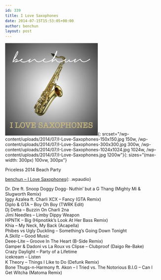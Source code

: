 ```yaml
---
id: 339
title: I Love Saxophones
date: 2014-07-15T15:53:05+00:00
author: benchun
layout: post
---
```

![I Love Saxophones](/wp-content/uploads/2014/07/I-Love-Saxophones-300x300.jpg){: srcset="/wp-content/uploads/2014/07/I-Love-Saxophones-150x150.jpg 150w, /wp-content/uploads/2014/07/I-Love-Saxophones-300x300.jpg 300w, /wp-content/uploads/2014/07/I-Love-Saxophones-1024x1024.jpg 1024w, /wp-content/uploads/2014/07/I-Love-Saxophones.jpg 1200w"}{: sizes="(max-width: 300px) 100vw, 300px"}

Priceless 2014 Beach Party

[benchun &#8211; I Love Saxophones](http://mp3.benchun.net/benchun-i-love-saxophones.mp3){: .wpaudio}

Dr. Dre ft. Snoop Doggy Dogg- Nuthin&#8217; but a G Thang (Mighty Mi & Slugworth Remix)  
Iggy Azalea ft. Charli XCX &#8211; Fancy (GTA Remix)  
Diplo & GTA &#8211; Boy Oh Boy (TWRK Edit)  
Dj Detta &#8211; Buzzin On Charli 2na  
Jimi Needles – Limby Dippy Weapon  
HPNTK &#8211; Big (Hipnotikk&#8217;s Look At Her Bass Remix)  
Khia &#8211; My Neck, My Back (Acapella)  
Phibes vs Ugly Duckling &#8211; Something&#8217;s Going Down Tonight  
A.Skillz – Good Music  
Deee-Lite &#8211; Groove In The Heart (B-Side Remix)  
Gamper & Dadoni vs La Roux vs Clipse &#8211; Clubproof (Daigo Re-Bake)  
Crazy Daylight &#8211; Party of a Lifetime  
icekream &#8211; Listen  
K Theory &#8211; Things I Like to Do (Defunk Remix)  
Bone Thugs-n-Harmony ft. Akon &#8211; I Tried vs. The Notorious B.I.G &#8211; Can I Get Witcha (Matoma Remix)
